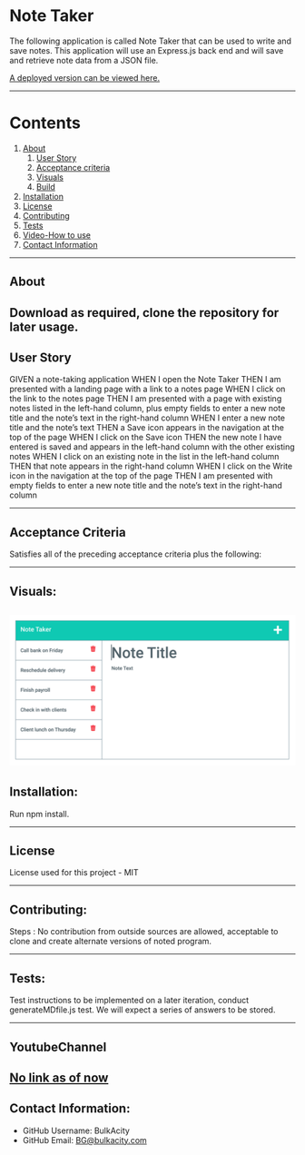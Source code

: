 # Note Taker 

   The following application is called Note Taker that can be used to write and save notes. This application will use an Express.js back end and will save and retrieve note data from a JSON file.
  
  [A deployed version can be viewed here.](https://note-taker-bulkacity.herokuapp.com/)
  
---
# Contents
1. [About](#About)
    1. [User Story](#user%20story)
    2. [Acceptance criteria](#acceptance%20criteria)
    3. [Visuals](#visuals)
    4. [Build](#build)
2. [Installation](#installation)
3. [License](#license)
4. [Contributing](#contributing)
5. [Tests](#tests)
6. [Video-How to use](#YoutubeChannel)
7. [Contact Information](#Contact%20Information)
---
## About
  Download as required, clone the repository for later usage.
---
## User Story

GIVEN a note-taking application
WHEN I open the Note Taker
THEN I am presented with a landing page with a link to a notes page
WHEN I click on the link to the notes page
THEN I am presented with a page with existing notes listed in the left-hand column, plus empty fields to enter a new note title and the note’s text in the right-hand column
WHEN I enter a new note title and the note’s text
THEN a Save icon appears in the navigation at the top of the page
WHEN I click on the Save icon
THEN the new note I have entered is saved and appears in the left-hand column with the other existing notes
WHEN I click on an existing note in the list in the left-hand column
THEN that note appears in the right-hand column
WHEN I click on the Write icon in the navigation at the top of the page
THEN I am presented with empty fields to enter a new note title and the note’s text in the right-hand column

---
## Acceptance Criteria
  
Satisfies all of the preceding acceptance criteria plus the following:

---
## Visuals:
![Example](./img/11-express-homework-demo-01.png)
---
## Installation:
Run npm install. 

---
## License
  License used for this project - MIT

---
## Contributing:
  
 Steps :
 No contribution from outside sources are allowed, acceptable to clone and create alternate versions of noted program. 

---
## Tests:
  Test instructions to be implemented on a later iteration, conduct generateMDfile.js test. We will expect a series of answers to be stored.

---
## YoutubeChannel
   [No link as of now]()
---
## Contact Information:
* GitHub Username: BulkAcity
* GitHub Email: BG@bulkacity.com
  
